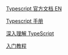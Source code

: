 [Typescript 官方文档 EN](https://www.typescriptlang.org/docs/)

[Typescript 手册](https://bosens-china.github.io/Typescript-manual/download/zh/reference/modules.html#%E7%AE%80%E5%8D%95%E7%A4%BA%E4%BE%8B)

[深入理解 TypeScript](https://jkchao.github.io/typescript-book-chinese/project/modules.html#%E5%85%A8%E5%B1%80%E6%A8%A1%E5%9D%97)

[入门教程](https://www.wenjiangs.com/doc/typescript-tsintroduction)